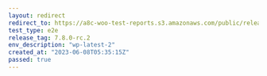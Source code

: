 ```yaml
---
layout: redirect
redirect_to: https://a8c-woo-test-reports.s3.amazonaws.com/public/release/7.8.0-rc.2/wp-latest-2/e2e/index.html
test_type: e2e
release_tag: 7.8.0-rc.2
env_description: "wp-latest-2"
created_at: "2023-06-08T05:35:15Z"
passed: true
---
```

